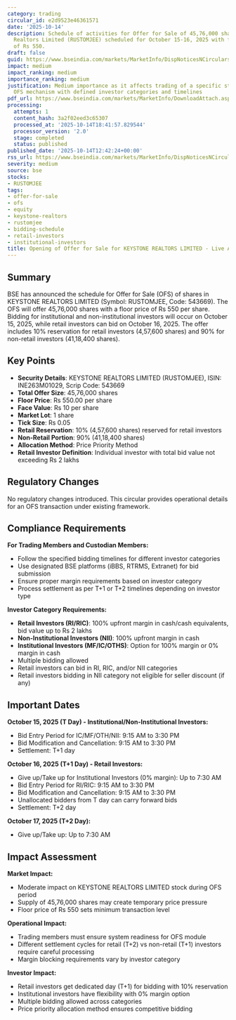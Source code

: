 ```yaml
---
category: trading
circular_id: e2d9523e46361571
date: '2025-10-14'
description: Schedule of activities for Offer for Sale of 45,76,000 shares of Keystone
  Realtors Limited (RUSTOMJEE) scheduled for October 15-16, 2025 with floor price
  of Rs 550.
draft: false
guid: https://www.bseindia.com/markets/MarketInfo/DispNoticesNCirculars.aspx?Noticeid={F2D84DD3-0B7F-4BE3-8DC4-16E575AA552E}&noticeno=20251014-36&dt=10/14/2025&icount=36&totcount=61&flag=0
impact: medium
impact_ranking: medium
importance_ranking: medium
justification: Medium importance as it affects trading of a specific stock through
  OFS mechanism with defined investor categories and timelines
pdf_url: https://www.bseindia.com/markets/MarketInfo/DownloadAttach.aspx?id=20251014-36&attachedId=
processing:
  attempts: 1
  content_hash: 3a2f02eed3c65307
  processed_at: '2025-10-14T18:41:57.829544'
  processor_version: '2.0'
  stage: completed
  status: published
published_date: '2025-10-14T12:42:24+00:00'
rss_url: https://www.bseindia.com/markets/MarketInfo/DispNoticesNCirculars.aspx?Noticeid={F2D84DD3-0B7F-4BE3-8DC4-16E575AA552E}&noticeno=20251014-36&dt=10/14/2025&icount=36&totcount=61&flag=0
severity: medium
source: bse
stocks:
- RUSTOMJEE
tags:
- offer-for-sale
- ofs
- equity
- keystone-realtors
- rustomjee
- bidding-schedule
- retail-investors
- institutional-investors
title: Opening of Offer for Sale for KEYSTONE REALTORS LIMITED - Live Activities Schedule
---
```


## Summary

BSE has announced the schedule for Offer for Sale (OFS) of shares in KEYSTONE REALTORS LIMITED (Symbol: RUSTOMJEE, Code: 543669). The OFS will offer 45,76,000 shares with a floor price of Rs 550 per share. Bidding for institutional and non-institutional investors will occur on October 15, 2025, while retail investors can bid on October 16, 2025. The offer includes 10% reservation for retail investors (4,57,600 shares) and 90% for non-retail investors (41,18,400 shares).

## Key Points

- **Security Details**: KEYSTONE REALTORS LIMITED (RUSTOMJEE), ISIN: INE263M01029, Scrip Code: 543669
- **Total Offer Size**: 45,76,000 shares
- **Floor Price**: Rs 550.00 per share
- **Face Value**: Rs 10 per share
- **Market Lot**: 1 share
- **Tick Size**: Rs 0.05
- **Retail Reservation**: 10% (4,57,600 shares) reserved for retail investors
- **Non-Retail Portion**: 90% (41,18,400 shares)
- **Allocation Method**: Price Priority Method
- **Retail Investor Definition**: Individual investor with total bid value not exceeding Rs 2 lakhs

## Regulatory Changes

No regulatory changes introduced. This circular provides operational details for an OFS transaction under existing framework.

## Compliance Requirements

**For Trading Members and Custodian Members:**
- Follow the specified bidding timelines for different investor categories
- Use designated BSE platforms (iBBS, RTRMS, Extranet) for bid submission
- Ensure proper margin requirements based on investor category
- Process settlement as per T+1 or T+2 timelines depending on investor type

**Investor Category Requirements:**
- **Retail Investors (RI/RIC)**: 100% upfront margin in cash/cash equivalents, bid value up to Rs 2 lakhs
- **Non-Institutional Investors (NII)**: 100% upfront margin in cash
- **Institutional Investors (MF/IC/OTHS)**: Option for 100% margin or 0% margin in cash
- Multiple bidding allowed
- Retail investors can bid in RI, RIC, and/or NII categories
- Retail investors bidding in NII category not eligible for seller discount (if any)

## Important Dates

**October 15, 2025 (T Day) - Institutional/Non-Institutional Investors:**
- Bid Entry Period for IC/MF/OTH/NII: 9:15 AM to 3:30 PM
- Bid Modification and Cancellation: 9:15 AM to 3:30 PM
- Settlement: T+1 day

**October 16, 2025 (T+1 Day) - Retail Investors:**
- Give up/Take up for Institutional Investors (0% margin): Up to 7:30 AM
- Bid Entry Period for RI/RIC: 9:15 AM to 3:30 PM
- Bid Modification and Cancellation: 9:15 AM to 3:30 PM
- Unallocated bidders from T day can carry forward bids
- Settlement: T+2 day

**October 17, 2025 (T+2 Day):**
- Give up/Take up: Up to 7:30 AM

## Impact Assessment

**Market Impact:**
- Moderate impact on KEYSTONE REALTORS LIMITED stock during OFS period
- Supply of 45,76,000 shares may create temporary price pressure
- Floor price of Rs 550 sets minimum transaction level

**Operational Impact:**
- Trading members must ensure system readiness for OFS module
- Different settlement cycles for retail (T+2) vs non-retail (T+1) investors require careful processing
- Margin blocking requirements vary by investor category

**Investor Impact:**
- Retail investors get dedicated day (T+1) for bidding with 10% reservation
- Institutional investors have flexibility with 0% margin option
- Multiple bidding allowed across categories
- Price priority allocation method ensures competitive bidding